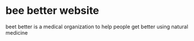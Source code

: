 # bee better website 
beet better is a medical organization to help people get better using natural medicine
